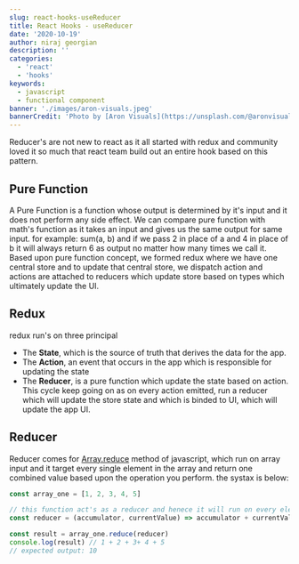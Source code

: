 ```yaml
---
slug: react-hooks-useReducer
title: React Hooks - useReducer
date: '2020-10-19'
author: niraj georgian
description: ''
categories:
  - 'react'
  - 'hooks'
keywords:
  - javascript
  - functional component
banner: './images/aron-visuals.jpeg'
bannerCredit: 'Photo by [Aron Visuals](https://unsplash.com/@aronvisuals)'
---
```


Reducer's are not new to react as it all started with redux and community loved it so much that react team build out an entire hook based on this pattern.

## Pure Function

A Pure Function is a function whose output is determined by it's input and it does not perform any side effect.
We can compare pure function with math's function as it takes an input and gives us the same output for same input.
for example: sum(a, b) and if we pass 2 in place of a and 4 in place of b it will always return 6 as output no matter how many times we call it.
Based upon pure function concept, we formed redux where we have one central store and to update that central store, we dispatch action and actions are attached to reducers which update store based on types which ultimately update the UI.

## Redux

redux run's on three principal

- The **State**, which is the source of truth that derives the data for the app.
- The **Action**, an event that occurs in the app which is responsible for updating the state
- The **Reducer**, is a pure function which update the state based on action.
  This cycle keep going on as on every action emitted, run a reducer which will update the store state and which is binded to UI, which will update the app UI.

## Reducer

Reducer comes for [Array.reduce](https://developer.mozilla.org/en-US/docs/Web/JavaScript/Reference/Global_Objects/Array/reduce) method of javascript, which run on array input and it target every single element in the array and return one combined value based upon the operation you perform.
the systax is below:

```js {numberLines}
const array_one = [1, 2, 3, 4, 5]

// this function act's as a reducer and henece it will run on every element of the array.
const reducer = (accumulator, currentValue) => accumulator + currentValue

const result = array_one.reduce(reducer)
console.log(result) // 1 + 2 + 3+ 4 + 5
// expected output: 10
```
